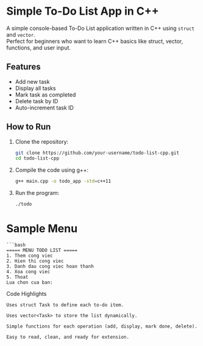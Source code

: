 # Simple To-Do List App in C++

A simple console-based To-Do List application written in C++ using `struct` and `vector`.  
Perfect for beginners who want to learn C++ basics like struct, vector, functions, and user input.

## Features

- Add new task
- Display all tasks
- Mark task as completed
- Delete task by ID
- Auto-increment task ID

## How to Run

1. Clone the repository:
   ```bash
   git clone https://github.com/your-username/todo-list-cpp.git
   cd todo-list-cpp
2. Compile the code using g++:
   ```bash
   g++ main.cpp -o todo_app -std=c++11

3. Run the program:
   ```bash
   ./todo
# Sample Menu
    ```bash
    ===== MENU TODO LIST =====
    1. Them cong viec
    2. Hien thi cong viec
    3. Danh dau cong viec hoan thanh
    4. Xoa cong viec
    5. Thoat
    Lua chon cua ban:

Code Highlights

    Uses struct Task to define each to-do item.

    Uses vector<Task> to store the list dynamically.

    Simple functions for each operation (add, display, mark done, delete).

    Easy to read, clean, and ready for extension.
